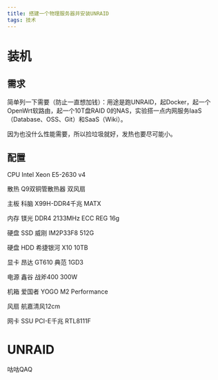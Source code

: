 ```yaml
---
title: 搭建一个物理服务器并安装UNRAID
tags: 技术
---
```


<!--more-->

# 装机

## 需求

简单列一下需要（防止一直想加钱）：用途是跑UNRAID，起Docker，起一个OpenWrt软路由，起一个10T盘RAID 0的NAS，实验搭一点内网服务IaaS（Database、OSS、Git）和SaaS（Wiki）。

因为也没什么性能需要，所以捡垃圾就好，发热也要尽可能小。

## 配置

CPU Intel Xeon E5-2630 v4

散热 Q9双铜管散热器 双风扇

主板 科脑 X99H-DDR4千兆 MATX

内存 镁光 DDR4 2133MHz ECC REG 16g

硬盘 SSD 威刚 IM2P33F8 512G

硬盘 HDD 希捷银河 X10 10TB

显卡 昂达 GT610 典范 1GD3

电源 鑫谷 战斧400 300W

机箱 爱国者 YOGO M2 Performance

风扇 航嘉清风12cm

网卡 SSU PCI-E千兆 RTL8111F

# UNRAID

咕咕QAQ
